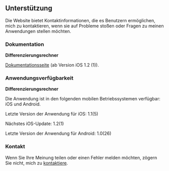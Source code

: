 ## Unterstützung

Die Website bietet Kontaktinformationen, die es Benutzern ermöglichen, mich zu kontaktieren, wenn sie auf Probleme stoßen oder Fragen zu meinen Anwendungen stellen möchten.

### Dokumentation

**Differenzierungsrechner**

[Dokumentationsseite](https://www.taketechease.com/differentiation/differentiation-calculator-de.html) (ab Version iOS 1.2 (1)).

### Anwendungsverfügbarkeit

**Differenzierungsrechner**

  Die Anwendung ist in den folgenden mobilen Betriebssystemen verfügbar: iOS und Android.

  Letzte Version der Anwendung für iOS: 1.1(5)

  Nächstes iOS-Update: 1.2(1)
  
  Letzte Version der Anwendung für Android: 1.0(26)
   
### Kontakt

Wenn Sie Ihre Meinung teilen oder einen Fehler melden möchten, zögern Sie nicht, mich zu [kontaktiere](mailto:i.d.kosinska@gmail.com).
